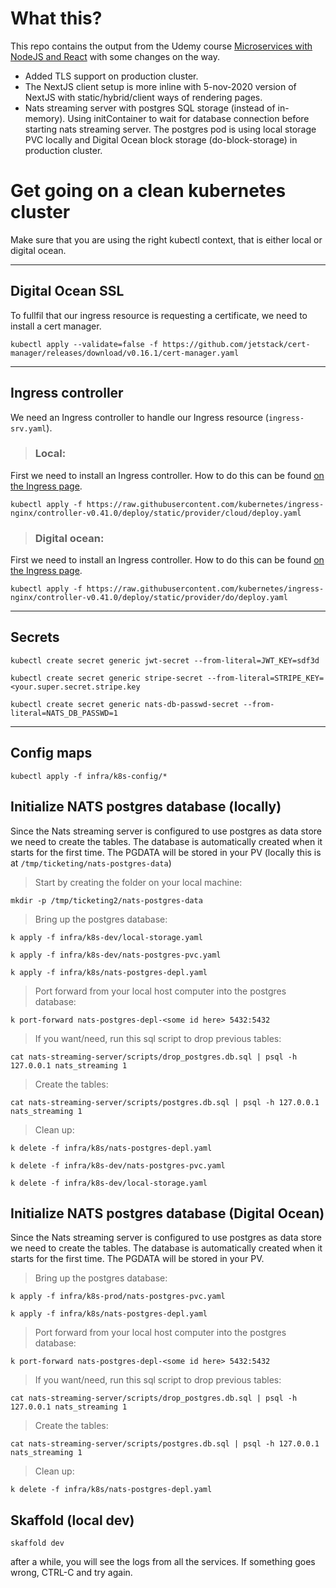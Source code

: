 # What this?

This repo contains the output from the Udemy course [Microservices with NodeJS and React](https://www.udemy.com/course/microservices-with-node-js-and-react) with some changes on the way.

+ Added TLS support on production cluster.
+ The NextJS client setup is more inline with 5-nov-2020 version of NextJS with static/hybrid/client ways of rendering pages.
+ Nats streaming server with postgres SQL storage (instead of in-memory). Using initContainer to wait for database connection before starting nats streaming server. The postgres pod is using local storage PVC locally and Digital Ocean block storage (do-block-storage) in production cluster.

# Get going on a clean kubernetes cluster

Make sure that you are using the right kubectl context, that is either local or digital ocean.

---
## Digital Ocean SSL

To fullfil that our ingress resource is requesting a certificate, we need to install a cert manager.

```kubectl apply --validate=false -f https://github.com/jetstack/cert-manager/releases/download/v0.16.1/cert-manager.yaml```

---
## Ingress controller

We need an Ingress controller to handle our Ingress resource (```ingress-srv.yaml```).

> ### Local: 

First we need to install an Ingress controller. How to do this can be found [on the Ingress page](https://kubernetes.github.io/ingress-nginx/deploy/#docker-for-mac).

```kubectl apply -f https://raw.githubusercontent.com/kubernetes/ingress-nginx/controller-v0.41.0/deploy/static/provider/cloud/deploy.yaml```

> ### Digital ocean: 

First we need to install an Ingress controller. How to do this can be found [on the Ingress page](https://kubernetes.github.io/ingress-nginx/deploy/#digital-ocean).

```kubectl apply -f https://raw.githubusercontent.com/kubernetes/ingress-nginx/controller-v0.41.0/deploy/static/provider/do/deploy.yaml```


---
## Secrets

```kubectl create secret generic jwt-secret --from-literal=JWT_KEY=sdf3d```

```kubectl create secret generic stripe-secret --from-literal=STRIPE_KEY=<your.super.secret.stripe.key```

```kubectl create secret generic nats-db-passwd-secret --from-literal=NATS_DB_PASSWD=1```


---
## Config maps

```kubectl apply -f infra/k8s-config/*```


## Initialize NATS postgres database (locally)

Since the Nats streaming server is configured to use postgres as data store we need to create the tables. The database is automatically created when it starts for the first time. The PGDATA will be stored in your PV (locally this is at ```/tmp/ticketing/nats-postgres-data```)

> Start by creating the folder on your local machine:

```mkdir -p /tmp/ticketing2/nats-postgres-data```


> Bring up the postgres database:

```k apply -f infra/k8s-dev/local-storage.yaml```

```k apply -f infra/k8s-dev/nats-postgres-pvc.yaml```

```k apply -f infra/k8s/nats-postgres-depl.yaml```

> Port forward from your local host computer into the postgres database:

```k port-forward nats-postgres-depl-<some id here> 5432:5432```

> If you want/need, run this sql script to drop previous tables:

```cat nats-streaming-server/scripts/drop_postgres.db.sql | psql -h 127.0.0.1 nats_streaming 1```

> Create the tables:

```cat nats-streaming-server/scripts/postgres.db.sql | psql -h 127.0.0.1 nats_streaming 1```

> Clean up:

```k delete -f infra/k8s/nats-postgres-depl.yaml```

```k delete -f infra/k8s-dev/nats-postgres-pvc.yaml```

```k delete -f infra/k8s-dev/local-storage.yaml```


## Initialize NATS postgres database (Digital Ocean)

Since the Nats streaming server is configured to use postgres as data store we need to create the tables. The database is automatically created when it starts for the first time. The PGDATA will be stored in your PV.

> Bring up the postgres database:

```k apply -f infra/k8s-prod/nats-postgres-pvc.yaml```

```k apply -f infra/k8s/nats-postgres-depl.yaml```

> Port forward from your local host computer into the postgres database:

```k port-forward nats-postgres-depl-<some id here> 5432:5432```

> If you want/need, run this sql script to drop previous tables:

```cat nats-streaming-server/scripts/drop_postgres.db.sql | psql -h 127.0.0.1 nats_streaming 1```

> Create the tables:

```cat nats-streaming-server/scripts/postgres.db.sql | psql -h 127.0.0.1 nats_streaming 1```

> Clean up:

```k delete -f infra/k8s/nats-postgres-depl.yaml```

## Skaffold (local dev)

```skaffold dev```

after a while, you will see the logs from all the services. If something goes wrong, CTRL-C and try again.